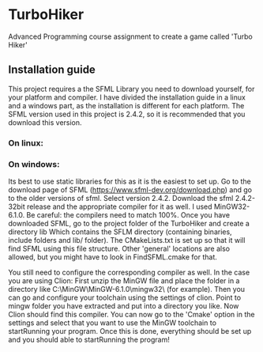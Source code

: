 # TurboHiker
Advanced Programming course assignment to create a game called 'Turbo Hiker' 

## Installation guide

This project requires a the SFML Library you need to download yourself, for your platform and compiler.
I have divided the installation guide in a linux and a windows part, as the installation is different for each platform.
The SFML version used in this project is 2.4.2, so it is recommended that you download this version.

### On linux:

### On windows:

Its best to use static libraries for this as it is the easiest to set up. Go to the download page of SFML (https://www.sfml-dev.org/download.php)
and go to the older versions of sfml. Select version 2.4.2. Download the sfml 2.4.2-32bit release and the appropriate compiler for it as well.
I used MinGW32-6.1.0. Be careful: the compilers need to match 100%. Once you have downloaded SFML, go to the project folder of the TurboHiker and create a directory lib
Which contains the SFLM directory (containing binaries, include folders and lib/ folder). The CMakeLists.txt is set up so that it will find SFML using this file structure.
Other 'general' locations are also allowed, but you might have to look in FindSFML.cmake for that.

You still need to configure the corresponding compiler as well. In the case you are using Clion:
First unzip the MinGW file and place the folder in a directory like C:\MinGW\MinGW-6.1.0\mingw32\ (for example). Then you can go and configure your toolchain using the settings of clion.
Point to mingw folder you have extracted and put into a directory you like. Now Clion should find this compiler.
You can now go to the 'Cmake' option in the settings and select that you want to use the MinGW toolchain to startRunning your program.
Once this is done, everything should be set up and you should able to startRunning the program!